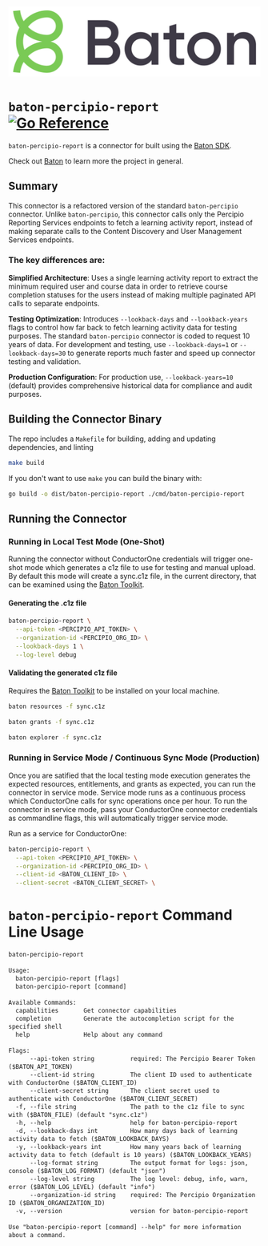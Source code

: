 ![Baton Logo](./docs/images/baton-logo.png)

# `baton-percipio-report` [![Go Reference](https://pkg.go.dev/badge/github.com/iiiatthew/baton-percipio-report.svg)](https://pkg.go.dev/github.com/iiiatthew/baton-percipio-report)

`baton-percipio-report` is a connector for built using the [Baton SDK](https://github.com/conductorone/baton-sdk).

Check out [Baton](https://github.com/conductorone/baton) to learn more the project in general.

## Summary

This connector is a refactored version of the standard `baton-percipio` connector. Unlike `baton-percipio`, this connector calls only the Percipio Reporting Services endpoints to fetch a learning activity report, instead of making separate calls to the Content Discovery and User Management Services endpoints.

### The key differences are:

**Simplified Architecture**: Uses a single learning activity report to extract the minimum required user and course data in order to retrieve course completion statuses for the users instead of making multiple paginated API calls to separate endpoints.

**Testing Optimization**: Introduces `--lookback-days` and `--lookback-years` flags to control how far back to fetch learning activity data for testing purposes. The standard `baton-percipio` connector is coded to request 10 years of data. For development and testing, use `--lookback-days=1` or `--lookback-days=30` to generate reports much faster and speed up connector testing and validation.

**Production Configuration**: For production use, `--lookback-years=10` (default) provides comprehensive historical data for compliance and audit purposes.

## Building the Connector Binary

The repo includes a `Makefile` for building, adding and updating dependencies, and linting

```bash
make build
```

If you don't want to use `make` you can build the binary with:

```bash
go build -o dist/baton-percipio-report ./cmd/baton-percipio-report
```

## Running the Connector

### Running in Local Test Mode (One-Shot)

Running the connector without ConductorOne credentials will trigger one-shot mode which generates a c1z file to use for testing and manual upload. By default this mode will create a sync.c1z file, in the current directory, that can be examined using the [Baton Toolkit](https://github.com/conductorone/baton).

#### Generating the .c1z file

```bash
baton-percipio-report \
  --api-token <PERCIPIO_API_TOKEN> \
  --organization-id <PERCIPIO_ORG_ID> \
  --lookback-days 1 \
  --log-level debug
```

#### Validating the generated c1z file

Requires the [Baton Toolkit](https://github.com/conductorone/baton) to be installed on your local machine.

```bash
baton resources -f sync.c1z
```

```bash
baton grants -f sync.c1z
```

```bash
baton explorer -f sync.c1z
```

### Running in Service Mode / Continuous Sync Mode (Production)

Once you are satified that the local testing mode execution generates the expected resources, entitlements, and grants as expected, you can run the connector in service mode. Service mode runs as a continuous process which ConductorOne calls for sync operations once per hour. To run the connector in service mode, pass your ConductorOne connector credentials as commandline flags, this will automatically trigger service mode.

Run as a service for ConductorOne:

```bash
baton-percipio-report \
  --api-token <PERCIPIO_API_TOKEN> \
  --organization-id <PERCIPIO_ORG_ID> \
  --client-id <BATON_CLIENT_ID> \
  --client-secret <BATON_CLIENT_SECRET> \
```

# `baton-percipio-report` Command Line Usage

```
baton-percipio-report

Usage:
  baton-percipio-report [flags]
  baton-percipio-report [command]

Available Commands:
  capabilities       Get connector capabilities
  completion         Generate the autocompletion script for the specified shell
  help               Help about any command

Flags:
      --api-token string          required: The Percipio Bearer Token ($BATON_API_TOKEN)
      --client-id string          The client ID used to authenticate with ConductorOne ($BATON_CLIENT_ID)
      --client-secret string      The client secret used to authenticate with ConductorOne ($BATON_CLIENT_SECRET)
  -f, --file string               The path to the c1z file to sync with ($BATON_FILE) (default "sync.c1z")
  -h, --help                      help for baton-percipio-report
  -d, --lookback-days int         How many days back of learning activity data to fetch ($BATON_LOOKBACK_DAYS)
  -y, --lookback-years int        How many years back of learning activity data to fetch (default is 10 years) ($BATON_LOOKBACK_YEARS)
      --log-format string         The output format for logs: json, console ($BATON_LOG_FORMAT) (default "json")
      --log-level string          The log level: debug, info, warn, error ($BATON_LOG_LEVEL) (default "info")
      --organization-id string    required: The Percipio Organization ID ($BATON_ORGANIZATION_ID)
  -v, --version                   version for baton-percipio-report

Use "baton-percipio-report [command] --help" for more information about a command.
```
